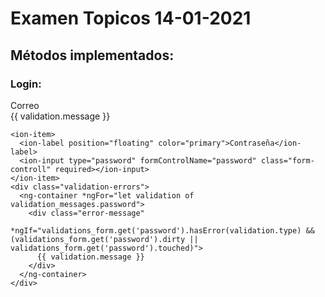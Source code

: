 # Examen Topicos 14-01-2021
## Métodos implementados: 
### Login:
<ion-item>
      <ion-label position="floating" color="primary">Correo</ion-label>
      <ion-input type="text" formControlName="email"></ion-input>
    </ion-item>
    <div class="validation-errors">
      <ng-container *ngFor="let validation of validation_messages.email">
        <div class="error-message"
          *ngIf="validations_form.get('email').hasError(validation.type) && (validations_form.get('email').dirty || validations_form.get('email').touched)">
          {{ validation.message }}
        </div>
      </ng-container>
    </div>

    <ion-item>
      <ion-label position="floating" color="primary">Contraseña</ion-label>
      <ion-input type="password" formControlName="password" class="form-controll" required></ion-input>
    </ion-item>
    <div class="validation-errors">
      <ng-container *ngFor="let validation of validation_messages.password">
        <div class="error-message"
          *ngIf="validations_form.get('password').hasError(validation.type) && (validations_form.get('password').dirty || validations_form.get('password').touched)">
          {{ validation.message }}
        </div>
      </ng-container>
    </div>
    

